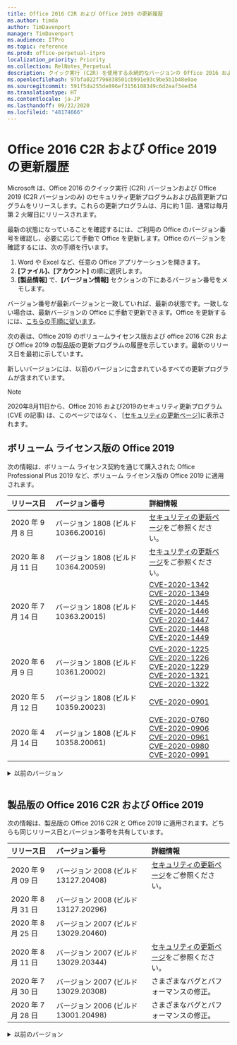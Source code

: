 ```yaml
---
title: Office 2016 C2R および Office 2019 の更新履歴
ms.author: timda
author: TimDavenport
manager: TimDavenport
ms.audience: ITPro
ms.topic: reference
ms.prod: office-perpetual-itpro
localization_priority: Priority
ms.collection: RelNotes_Perpetual
description: クイック実行 (C2R) を使用する永続的なバージョンの Office 2016 および 2019 の更新履歴を IT 技術者に提供します
ms.openlocfilehash: 97bfa022f796838501cb991e93c9be5b1b48e0ae
ms.sourcegitcommit: 591f5da255de896ef3156108349c6d2eaf34ed54
ms.translationtype: HT
ms.contentlocale: ja-JP
ms.lasthandoff: 09/22/2020
ms.locfileid: "48174666"
---
```

# <a name="update-history-for-office-2016-c2r-and-office-2019"></a>Office 2016 C2R および Office 2019 の更新履歴

Microsoft は、Office 2016 のクイック実行 (C2R) バージョンおよび Office 2019 (C2R バージョンのみ) のセキュリティ更新プログラムおよび品質更新プログラムをリリースします。これらの更新プログラムは、月に約 1 回、通常は毎月第 2 火曜日にリリースされます。

最新の状態になっていることを確認するには、ご利用の Office のバージョン番号を確認し、必要に応じて手動で Office を更新します。Office のバージョンを確認するには、次の手順を行います。

  1.    Word や Excel など、任意の Office アプリケーションを開きます。
  2.    **[ファイル]、[アカウント]** の順に選択します。
  3.    **[製品情報]** で、**[バージョン情報]** セクションの下にあるバージョン番号をメモします。

バージョン番号が最新バージョンと一致していれば、最新の状態です。一致しない場合は、最新バージョンの Office に手動で更新できます。Office を更新するには、[こちらの手順に従います](https://support.office.com/article/2ab296f3-7f03-43a2-8e50-46de917611c5)。


次の表は、Office 2019 のボリュームライセンス版および office 2016 C2R および Office 2019 の製品版の更新プログラムの履歴を示しています。最新のリリース日を最初に示しています。

新しいバージョンには、以前のバージョンに含まれているすべての更新プログラムが含まれています。


 > [!NOTE]
> 2020年8月11日から、Office 2016 および2019のセキュリティ更新プログラム (CVE の記事) は、このページではなく、 [[セキュリティの更新ページ](https://docs.microsoft.com/officeupdates/microsoft365-apps-security-updates)]に表示されます。 


## <a name="volume-licensed-versions-of-office-2019"></a>ボリューム ライセンス版の Office 2019
次の情報は、ボリューム ライセンス契約を通じて購入された Office Professional Plus 2019 など、ボリューム ライセンス版の Office 2019 に適用されます。

[//]: # (VL テーブルを削除しない 開始)


|**リリース日**|**バージョン番号**|**詳細情報**|
|:-----|:-----|:-----|
|2020 年 9 月 8 日|バージョン 1808 (ビルド 10366.20016)|[セキュリティの更新ページ](https://docs.microsoft.com/officeupdates/microsoft365-apps-security-updates)をご参照ください。 |
|2020 年 8 月 11 日|バージョン 1808 (ビルド 10364.20059)|[セキュリティの更新ページ](https://docs.microsoft.com/officeupdates/microsoft365-apps-security-updates)をご参照ください。 |
|2020 年 7 月 14 日   |バージョン 1808 (ビルド 10363.20015)  |[CVE-2020-1342](https://portal.msrc.microsoft.com/en-US/security-guidance/advisory/CVE-2020-1342) <br/>[CVE-2020-1349](https://portal.msrc.microsoft.com/en-US/security-guidance/advisory/CVE-2020-1349) <br/>[CVE-2020-1445](https://portal.msrc.microsoft.com/en-US/security-guidance/advisory/CVE-2020-1445) <br/>[CVE-2020-1446](https://portal.msrc.microsoft.com/en-US/security-guidance/advisory/CVE-2020-1446) <br/>[CVE-2020-1447](https://portal.msrc.microsoft.com/en-US/security-guidance/advisory/CVE-2020-1447) <br/>[CVE-2020-1448](https://portal.msrc.microsoft.com/en-US/security-guidance/advisory/CVE-2020-1448) <br/>[CVE-2020-1449](https://portal.msrc.microsoft.com/en-US/security-guidance/advisory/CVE-2020-1449) <br/>|
|2020 年 6 月 9 日   |バージョン 1808 (ビルド 10361.20002)  |[CVE-2020-1225](https://portal.msrc.microsoft.com/en-US/security-guidance/advisory/CVE-2020-1225) <br/> [CVE-2020-1226](https://portal.msrc.microsoft.com/en-US/security-guidance/advisory/CVE-2020-1226) <br/>[CVE-2020-1229](https://portal.msrc.microsoft.com/en-US/security-guidance/advisory/CVE-2020-1229) <br/>[CVE-2020-1321](https://portal.msrc.microsoft.com/en-US/security-guidance/advisory/CVE-2020-1321) <br/>[CVE-2020-1322](https://portal.msrc.microsoft.com/en-US/security-guidance/advisory/CVE-2020-1322) <br/>|
|2020 年 5 月 12 日   |バージョン 1808 (ビルド 10359.20023)  |[CVE-2020-0901](https://portal.msrc.microsoft.com/en-US/security-guidance/advisory/CVE-2020-0901) <br/> |
|2020 年 4 月 14 日   |バージョン 1808 (ビルド 10358.20061)  |[CVE-2020-0760](https://portal.msrc.microsoft.com/en-US/security-guidance/advisory/CVE-2020-0760) <br/> [CVE-2020-0906](https://portal.msrc.microsoft.com/en-US/security-guidance/advisory/CVE-2020-0906) <br/> [CVE-2020-0961](https://portal.msrc.microsoft.com/en-US/security-guidance/advisory/CVE-2020-0961) <br/> [CVE-2020-0980](https://portal.msrc.microsoft.com/en-US/security-guidance/advisory/CVE-2020-0980) <br/>[CVE-2020-0991](https://portal.msrc.microsoft.com/en-US/security-guidance/advisory/CVE-2020-0991) <br/> |


[//]: # (VL テーブルを削除しない 終了)

<details>
<summary>以前のバージョン</summary>
 

[//]: # (古い VL テーブルを削除しない 開始)


|**リリース日**|**バージョン番号**|**詳細情報**|
|:-----|:-----|:-----|
|2020 年 3 月 10 日   |バージョン 1808 (ビルド 10357.20081)  |[CVE-2020-0850](https://portal.msrc.microsoft.com/en-US/security-guidance/advisory/CVE-2020-0850) <br/> [CVE-2020-0852](https://portal.msrc.microsoft.com/en-US/security-guidance/advisory/CVE-2020-0852) <br/> [CVE-2020-0892](https://portal.msrc.microsoft.com/en-US/security-guidance/advisory/CVE-2020-0892) <br/>  |
|2020 年 2 月 11 日   |バージョン 1808 (ビルド 10356.20006)  |[CVE-2020-0696](https://portal.msrc.microsoft.com/en-us/security-guidance/advisory/CVE-2020-0696) <br/> [CVE-2020-0759](https://portal.msrc.microsoft.com/en-US/security-guidance/advisory/CVE-2020-0759) <br/>  |


[//]: # (古い VL テーブルを削除しない 終了)

</details>


<br/>

## <a name="retail-versions-of-office-2016-c2r-and-office-2019"></a>製品版の Office 2016 C2R および Office 2019
次の情報は、製品版の Office 2016 C2R と Office 2019 に適用されます。どちらも同じリリース日とバージョン番号を共有しています。

[//]: # (リテール テーブルを削除しない 開始)


|**リリース日**|**バージョン番号**|**詳細情報**|
|:-----|:-----|:-----|
|2020 年 9 月 09 日|バージョン 2008 (ビルド13127.20408)|[セキュリティの更新ページ](https://docs.microsoft.com/officeupdates/microsoft365-apps-security-updates)をご参照ください。 |
|2020 年 8 月 31 日|バージョン 2008 (ビルド 13127.20296)| |
|2020 年 8 月 25 日|バージョン 2007 (ビルド 13029.20460)| |
|2020 年 8 月 11 日|バージョン 2007 (ビルド 13029.20344)|[セキュリティの更新ページ](https://docs.microsoft.com/officeupdates/microsoft365-apps-security-updates)をご参照ください。 |
|2020 年 7 月 30 日|バージョン 2007 (ビルド 13029.20308)  |さまざまなバグとパフォーマンスの修正。  <br/>  |
|2020 年 7 月 28 日|バージョン 2006 (ビルド 13001.20498)  |さまざまなバグとパフォーマンスの修正。  <br/>  |


[//]: # (リテール テーブルを削除しない 終了)

<details>
<summary>以前のバージョン</summary>
 

[//]: # (古いリテール テーブルを削除しない 開始)


|**リリース日**|**バージョン番号**|**詳細情報**|
|:-----|:-----|:-----|
|2020 年 7 月 14 日|バージョン 2006 (ビルド 13001.20384)  |[CVE-2020-1342](https://portal.msrc.microsoft.com/en-US/security-guidance/advisory/CVE-2020-1342) <br/>[CVE-2020-1349](https://portal.msrc.microsoft.com/en-US/security-guidance/advisory/CVE-2020-1349) <br/>[CVE-2020-1445](https://portal.msrc.microsoft.com/en-US/security-guidance/advisory/CVE-2020-1445) <br/>[CVE-2020-1446](https://portal.msrc.microsoft.com/en-US/security-guidance/advisory/CVE-2020-1446) <br/>[CVE-2020-1447](https://portal.msrc.microsoft.com/en-US/security-guidance/advisory/CVE-2020-1447) <br/>[CVE-2020-1449](https://portal.msrc.microsoft.com/en-US/security-guidance/advisory/CVE-2020-1449) <br/>[CVE-2020-1458](https://portal.msrc.microsoft.com/en-US/security-guidance/advisory/CVE-2020-1458) <br/>|
|2020 年 6 月 30 日|バージョン 2006 (ビルド 13001.20266)  |さまざまなバグとパフォーマンスの修正。  <br/>  |
|2020 年 6 月 24 日|バージョン 2005 (ビルド 12827.20470)  |さまざまなバグとパフォーマンスの修正。  <br/>  |
|2020 年 6 月 9 日|バージョン 2005 (ビルド 12827.20336)  |[CVE-2020-1225](https://portal.msrc.microsoft.com/en-US/security-guidance/advisory/CVE-2020-1225)  <br/> [CVE-2020-1226](https://portal.msrc.microsoft.com/en-US/security-guidance/advisory/CVE-2020-1226)  <br/> [CVE-2020-1229](https://portal.msrc.microsoft.com/en-US/security-guidance/advisory/CVE-2020-1229)  <br/> [CVE-2020-1321](https://portal.msrc.microsoft.com/en-US/security-guidance/advisory/CVE-2020-1321)  <br/> [CVE-2020-1322](https://portal.msrc.microsoft.com/en-US/security-guidance/advisory/CVE-2020-1322)  <br/>|
|2020 年 6 月 2 日|バージョン 2005 (ビルド 12827.20268)  |さまざまなバグとパフォーマンスの修正。  <br/>  |
|2020 年 5 月21日|バージョン 2004 (ビルド12730.20352)  |さまざまなバグとパフォーマンスの修正。  <br/>  |
|2020 年 5 月 12 日|バージョン 2004 (ビルド 12730.20270)  |[CVE-2020-0901](https://portal.msrc.microsoft.com/en-US/security-guidance/advisory/CVE-2020-0901)  <br/>  |
|2020 年 5 月 4 日|バージョン 2004 (ビルド 12730.20250)  |[リンク](https://support.microsoft.com/office/excel-word-powerpoint-file-becomes-corrupt-when-opening-a-file-that-contains-a-vba-project-or-after-enabling-a-macro-in-an-open-file-ad6ee6ca-db23-4614-a403-282821eb99f6?ui=en-us&rs=en-us&ad=us)<br/>  |
|2020 年 4 月 29 日|バージョン 2004 (ビルド 12730.20236)  |さまざまなバグとパフォーマンスの修正。 <br/>  |
|2020 年 4 月 15 日|バージョン 2003 (ビルド 12624.20466)  |さまざまなバグとパフォーマンスの修正。 <br/>  |
|2020 年 4 月 14 日|バージョン 2003 (ビルド 12624.20442)  |[CVE-2020-0760](https://portal.msrc.microsoft.com/en-US/security-guidance/advisory/CVE-2020-0760) <br/> [CVE-2020-0906](https://portal.msrc.microsoft.com/en-US/security-guidance/advisory/CVE-2020-0906) <br/> [CVE-2020-0961](https://portal.msrc.microsoft.com/en-US/security-guidance/advisory/CVE-2020-0961) <br/> [CVE-2020-0979](https://portal.msrc.microsoft.com/en-US/security-guidance/advisory/CVE-2020-0979) <br/> [CVE-2020-0980](https://portal.msrc.microsoft.com/en-US/security-guidance/advisory/CVE-2020-0980) <br/>[CVE-2020-0991](https://portal.msrc.microsoft.com/en-US/security-guidance/advisory/CVE-2020-0991) <br/> |
|2020 年 3 月 31 日|バージョン 2003 (ビルド 12624.20382)  |さまざまなバグとパフォーマンスの修正。 <br/>  |
|2020 年 3 月 25 日|バージョン 2003 (ビルド 12624.20320)  |さまざまなバグとパフォーマンスの修正。 <br/>  |
|2020 年 3 月 10 日|バージョン 2002 (ビルド 12527.20278)  |[CVE-2020-0850](https://portal.msrc.microsoft.com/en-US/security-guidance/advisory/CVE-2020-0850) <br/> [CVE-2020-0851](https://portal.msrc.microsoft.com/en-US/security-guidance/advisory/CVE-2020-0851) <br/> [CVE-2020-0855](https://portal.msrc.microsoft.com/en-US/security-guidance/advisory/CVE-2020-0855) <br/> [CVE-2020-0892](https://portal.msrc.microsoft.com/en-US/security-guidance/advisory/CVE-2020-0892) <br/>  |
|2020 年 3 月 1 日   |バージョン 2002 (ビルド 12527.20242)  |サードパーティ製アプリケーションが Outlook からメールを送信できない原因となった問題に対処します。 <br/>  |


[//]: # (古いリテール テーブルを削除しない 終了)


</details>






